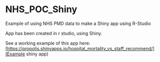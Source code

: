 # NHS_POC_Shiny
Example of using NHS PMD data to make a Shiny app using R-Studio

App has been created in r studio, using Shiny.

See a working example of this app here: [https://propolis.shinyapps.io/hospital_mortality_vs_staff_recommend/](Example shiny app)



